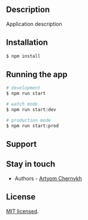 ## Description
Application description
## Installation

```bash
$ npm install
```

## Running the app

```bash
# development
$ npm run start

# watch mode
$ npm run start:dev

# production mode
$ npm run start:prod
```

## Support


## Stay in touch

- Authors - [Artyom Chernykh](https://github.com/swooosh13)

## License

[MIT licensed](LICENSE).
